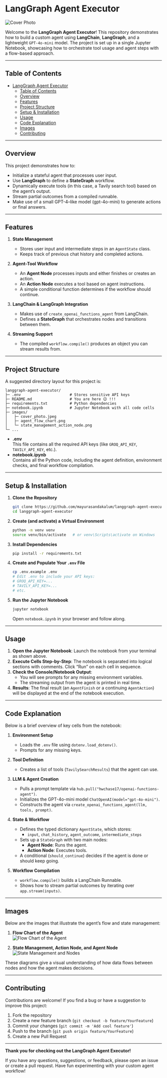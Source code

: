 # LangGraph Agent Executor

![Cover Photo](./images/cover_photo.jpeg)

Welcome to the **LangGraph Agent Executor**! This repository demonstrates how to build a custom agent using **LangChain**, **LangGraph**, and a lightweight `GPT-4o-mini` model. The project is set up in a single Jupyter Notebook, showcasing how to orchestrate tool usage and agent steps with a flow-based approach.

---

## Table of Contents

- [LangGraph Agent Executor](#langgraph-agent-executor)
  - [Table of Contents](#table-of-contents)
  - [Overview](#overview)
  - [Features](#features)
  - [Project Structure](#project-structure)
  - [Setup \& Installation](#setup--installation)
  - [Usage](#usage)
  - [Code Explanation](#code-explanation)
  - [Images](#images)
  - [Contributing](#contributing)

---

## Overview

This project demonstrates how to:

- Initialize a stateful agent that processes user input.  
- Use **LangGraph** to define a **StateGraph** workflow.  
- Dynamically execute tools (in this case, a Tavily search tool) based on the agent’s output.  
- Stream partial outcomes from a compiled runnable.  
- Make use of a small GPT-4–like model (gpt-4o-mini) to generate actions or final answers.  

---

## Features

1. **State Management**  
   - Stores user input and intermediate steps in an `AgentState` class.  
   - Keeps track of previous chat history and completed actions.  

2. **Agent-Tool Workflow**  
   - An **Agent Node** processes inputs and either finishes or creates an action.  
   - An **Action Node** executes a tool based on agent instructions.  
   - A simple conditional function determines if the workflow should continue.  

3. **LangChain & LangGraph Integration**  
   - Makes use of `create_openai_functions_agent` from LangChain.  
   - Defines a **StateGraph** that orchestrates nodes and transitions between them.  

4. **Streaming Support**  
   - The compiled `workflow.compile()` produces an object you can stream results from.  

---

## Project Structure

A suggested directory layout for this project is:

```
langgraph-agent-executor/
├─ .env                      # Stores sensitive API keys
├─ README.md                 # You are here 😉 !!!
├─ requirements.txt          # Python dependencies
├─ notebook.ipynb            # Jupyter Notebook with all code cells
├─ images/
│   ├─ cover_photo.jpeg
│   ├─ agent_flow_chart.png
│   └─ state_management_action_node.png
└─ ...
```

- **.env**  
  This file contains all the required API keys (like `GROQ_API_KEY`, `TAVILY_API_KEY`, etc.).  
- **notebook.ipynb**  
  Contains all the Python code, including the agent definition, environment checks, and final workflow compilation.

---

## Setup & Installation

1. **Clone the Repository**  
   ```bash
   git clone https://github.com/mayurasandakalum/langgraph-agent-executor.git
   cd langgraph-agent-executor
   ```

2. **Create (and activate) a Virtual Environment**  
   ```bash
   python -m venv venv
   source venv/bin/activate   # or venv\Scripts\activate on Windows
   ```

3. **Install Dependencies**  
   ```bash
   pip install -r requirements.txt
   ```

4. **Create and Populate Your `.env` File**  
   ```bash
   cp .env.example .env
   # Edit .env to include your API keys:
   # GROQ_API_KEY=...
   # TAVILY_API_KEY=...
   # etc.
   ```

5. **Run the Jupyter Notebook**  
   ```bash
   jupyter notebook
   ```
   Open `notebook.ipynb` in your browser and follow along.

---

## Usage

1. **Open the Jupyter Notebook**: Launch the notebook from your terminal as shown above.  
2. **Execute Cells Step-by-Step**: The notebook is separated into logical sections with comments. Click “Run” on each cell in sequence.  
3. **Check the Console/Notebook Output**:  
   - You will see prompts for any missing environment variables.  
   - The streaming output from the agent is printed in real time.  
4. **Results**: The final result (an `AgentFinish` or a continuing `AgentAction`) will be displayed at the end of the notebook execution.  

---

## Code Explanation

Below is a brief overview of key cells from the notebook:

1. **Environment Setup**  
   - Loads the `.env` file using `dotenv.load_dotenv()`.  
   - Prompts for any missing keys.  

2. **Tool Definition**  
   - Creates a list of tools (`TavilySearchResults`) that the agent can use.  

3. **LLM & Agent Creation**  
   - Pulls a prompt template via `hub.pull("hwchase17/openai-functions-agent")`.  
   - Initializes the GPT-4o-mini model `ChatOpenAI(model="gpt-4o-mini")`.  
   - Constructs the agent via `create_openai_functions_agent(llm, tools, prompt)`.  

4. **State & Workflow**  
   - Defines the typed dictionary `AgentState`, which stores:  
     - `input`, `chat_history`, `agent_outcome`, `intermediate_steps`  
   - Sets up a `StateGraph` with two main nodes:  
     - **Agent Node**: Runs the agent.  
     - **Action Node**: Executes tools.  
   - A conditional (`should_continue`) decides if the agent is done or should keep going.  

5. **Workflow Compilation**  
   - `workflow.compile()` builds a LangChain Runnable.  
   - Shows how to stream partial outcomes by iterating over `app.stream(inputs)`.  

---

## Images

Below are the images that illustrate the agent’s flow and state management:

1. **Flow Chart of the Agent**  
   ![Flow Chart of the Agent](./images/agent_flow_chart.png)

2. **State Management, Action Node, and Agent Node**  
   ![State Management and Nodes](./images/state_management_action_node.png)

These diagrams give a visual understanding of how data flows between nodes and how the agent makes decisions.

---

## Contributing

Contributions are welcome! If you find a bug or have a suggestion to improve this project:

1. Fork the repository  
2. Create a new feature branch (`git checkout -b feature/YourFeature`)  
3. Commit your changes (`git commit -m 'Add cool feature'`)  
4. Push to the branch (`git push origin feature/YourFeature`)  
5. Create a new Pull Request  

---

**Thank you for checking out the LangGraph Agent Executor!**  

If you have any questions, suggestions, or feedback, please open an issue or create a pull request. Have fun experimenting with your custom agent workflow!